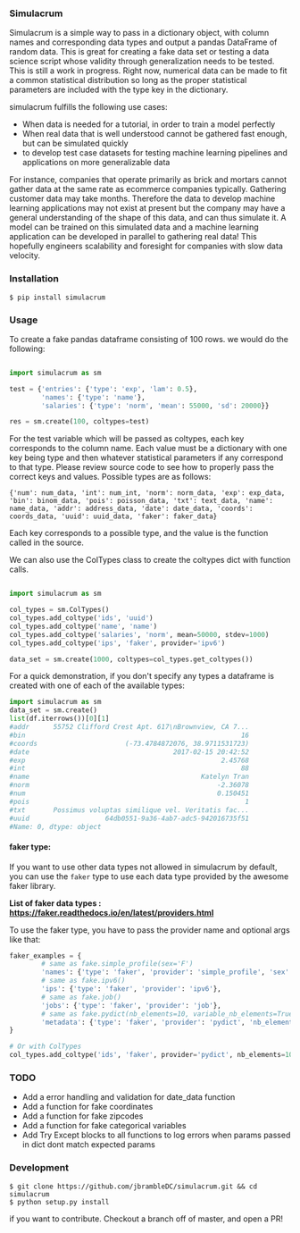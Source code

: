 ### Simulacrum
Simulacrum is a simple way to pass in a dictionary object, with column names and corresponding data types and output a pandas DataFrame of random data. This is great for creating a fake data set or testing a data science script whose validity through generalization needs to be tested. This is still a work in progress. Right now, numerical data can be made to fit a common statistical distribution so long as the proper statistical parameters are included with the type key in the dictionary.

simulacrum fulfills the following use cases:
- When data is needed for a tutorial, in order to train a model perfectly
- When real data that is well understood cannot be gathered fast enough, but can be simulated quickly
- to develop test case datasets for testing machine learning pipelines and applications on more generalizable data


For instance, companies that operate primarily as brick and mortars cannot gather data at
the same rate as ecommerce companies typically. Gathering customer data may take months. Therefore the data to develop machine learning applications may not exist at
present but the company may have a general understanding of the shape of this data, and can thus simulate it. A model can be
trained on this simulated data and a machine learning application can be developed in parallel to gathering real data! This
hopefully engineers scalability and foresight for companies with slow data velocity.

### Installation

```
$ pip install simulacrum
```

### Usage
To create a fake pandas dataframe consisting of 100 rows. we would do the following:
```python

import simulacrum as sm

test = {'entries': {'type': 'exp', 'lam': 0.5},
        'names': {'type': 'name'},
        'salaries': {'type': 'norm', 'mean': 55000, 'sd': 20000}}

res = sm.create(100, coltypes=test)
```
For the test variable which will be passed as coltypes, each key corresponds to the column name. Each value must be a dictionary
with one key being type and then whatever statistical parameters if any correspond to that type. Please review source code to
see how to properly pass the correct keys and values. Possible types are as follows:

`{'num': num_data, 'int': num_int, 'norm': norm_data, 'exp': exp_data, 'bin': binom_data, 'pois': poisson_data, 'txt': text_data, 'name': name_data, 'addr': address_data, 'date': date_data, 'coords': coords_data, 'uuid': uuid_data, 'faker': faker_data}`

Each key corresponds to a possible type, and the value is the function called in the source.

We can also use the ColTypes class to create the coltypes dict with function calls.

```python

import simulacrum as sm

col_types = sm.ColTypes()
col_types.add_coltype('ids', 'uuid')
col_types.add_coltype('name', 'name')
col_types.add_coltype('salaries', 'norm', mean=50000, stdev=1000)
col_types.add_coltype('ips', 'faker', provider='ipv6')

data_set = sm.create(1000, coltypes=col_types.get_coltypes())
```

For a quick demonstration, if you don't specify any types a dataframe is created with one of each of the available types:

```python
import simulacrum as sm
data_set = sm.create()
list(df.iterrows())[0][1]
#addr      55752 Clifford Crest Apt. 617\nBrownview, CA 7...
#bin                                                      16
#coords                      (-73.4784872076, 38.9711531723)
#date                                    2017-02-15 20:42:52
#exp                                                 2.45768
#int                                                      88
#name                                           Katelyn Tran
#norm                                               -2.36078
#num                                                0.150451
#pois                                                      1
#txt       Possimus voluptas similique vel. Veritatis fac...
#uuid                   64db0551-9a36-4ab7-adc5-942016735f51
#Name: 0, dtype: object
```

#### faker type:

If you want to use other data types not allowed in simulacrum by default, you can use the `faker` type to use each data type provided by the awesome faker library.

**List of faker data types : https://faker.readthedocs.io/en/latest/providers.html**

To use the faker type, you have to pass the provider name and optional args like that:

```python
faker_examples = {
        # same as fake.simple_profile(sex='F')
        'names': {'type': 'faker', 'provider': 'simple_profile', 'sex': 'F'},
        # same as fake.ipv6()
        'ips': {'type': 'faker', 'provider': 'ipv6'},
        # same as fake.job()
        'jobs': {'type': 'faker', 'provider': 'job'},
        # same as fake.pydict(nb_elements=10, variable_nb_elements=True)
        'metadata': {'type': 'faker', 'provider': 'pydict', 'nb_elements': 10, 'variable_nb_elements': True}
}

# Or with ColTypes
col_types.add_coltype('ids', 'faker', provider='pydict', nb_elements=10, variable_nb_elements=True)
```

### TODO
- Add a error handling and validation for date_data function
- Add a function for fake coordinates
- Add a function for fake zipcodes
- Add a function for fake categorical variables
- Add Try Except blocks to all functions to log errors when params passed in dict dont match expected params


### Development

```
$ git clone https://github.com/jbrambleDC/simulacrum.git && cd simulacrum
$ python setup.py install
```
if you want to contribute. Checkout a branch off of master, and open a PR!
